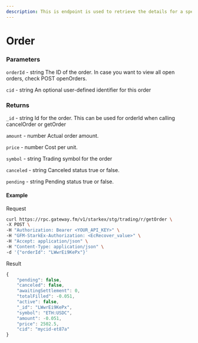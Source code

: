```yaml
---
description: This is endpoint is used to retrieve the details for a specific order using the order ID.
---
```

# Order

### **Parameters**
`orderId` - string
The ID of the order. In case you want to view all open orders, check POST openOrders.

`cid` - string
An optional user-defined identifier for this order

### **Returns**
`_id` - string
Id for the order. This can be used for orderId when calling cancelOrder or getOrder

`amount` - number
Actual order amount.

`price` - number
Cost per unit.

`symbol` - string
Trading symbol for the order

`canceled` - string
Canceled status true or false.

`pending` - string
Pending status true or false.

#### **Example**

Request

```bash
curl https://rpc.gateway.fm/v1/starkex/stg/trading/r/getOrder \
-X POST \
-H "Authorization: Bearer <YOUR_API_KEY>" \
-H "GFM-StarkEx-Authorization: <EcRecover_value>" \
-H "Accept: application/json" \
-H "Content-Type: application/json" \  
-d '{"orderId": "LWwrEi9KePx"}'
```


Result

```javascript
{
    "pending": false,
    "canceled": false,
    "awaitingSettlement": 0,
    "totalFilled": -0.051,
    "active": false,
    "_id": "LWwrEi9KePx",
    "symbol": "ETH:USDC",
    "amount": -0.051,
    "price": 2502.5,
    "cid": "mycid-et87a"
}
```

